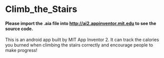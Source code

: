 # Climb_the_Stairs

#### Please import the .aia file into http://ai2.appinventor.mit.edu to see the source code.

This is an android app built by MIT App Inventor 2.
It can track the calories you burned when climbing the stairs correctly and encourage people to make progress!




